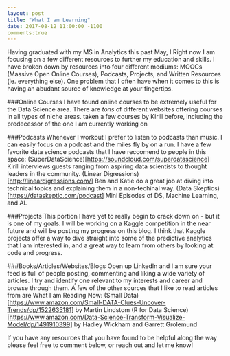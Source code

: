 ```yaml
---
layout: post
title: "What I am Learning"
date: 2017-08-12 11:00:00 -1100
comments:true
---
```

Having graduated with my MS in Analytics this past May, I   Right now I am focusing on a few different resources to further my education and skills.  I have broken down by resources into four different mediums: MOOCs (Massive Open Online Courses), Podcasts, Projects, and Written Resources (ie. everything else).  One problem that I often have when it comes to this is having an abudant source of knowledge at your fingertips. 

###Online Courses
I have found online courses to be extremely useful for the Data Science area.  There are *tons* of different websites offering courses in all types of niche areas.  taken a few courses by Kirill before, including the predecessor of the one I am currently working on
  
###Podcasts
Whenever I workout I prefer to listen to podcasts than music.  I can easily focus on a podcast and the miles fly by on a run.  I have a few favorite data science podcasts that I have reccomend to people in this space:
(SuperDataScience)[https://soundcloud.com/superdatascience]  Kirill interviews guests ranging from aspiring data scientists to thought leaders in the community. 
(Linear Digressions)[http://lineardigressions.com/] Ben and Katie do a great job at diving into technical topics and explaining them in a non-techinal way.
(Data Skeptics)[https://dataskeptic.com/podcast] Mini Episodes of DS, Machine Learning, and AI.

###Projects
This portion I have yet to really begin to crack down on - but it is one of my goals.  I will be working on a Kaggle competition in the near future and will be posting my progress on this blog.  I think that Kaggle projects offer a way to dive straight into some of the predictive analytics that I am interested in, and a great way to learn from others by looking at code and progress.

###Books/Articles/Websites/Blogs
Open up LinkedIn and I am sure your feed is full of people posting, commenting and liking a wide variety of articles.  I try and identify one relevant to my interests and career and browse through them.  A few of the other sources that I like to read articles from are
What I am Reading Now:
  (Small Data)[https://www.amazon.com/Small-DATA-Clues-Uncover-Trends/dp/1522635181] by Martin Lindstom
  (R for Data Science)[https://www.amazon.com/Data-Science-Transform-Visualize-Model/dp/1491910399] by Hadley Wickham and Garrett Grolemund


If you have any resources that you have found to be helpful along the way please feel free to comment below, or reach out and let me know!
